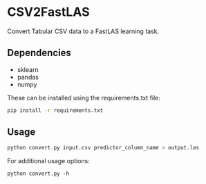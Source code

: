 # CSV2FastLAS

Convert Tabular CSV data to a FastLAS learning task.

## Dependencies
* sklearn
* pandas
* numpy

These can be installed using the requirements.txt file:
```bash
pip install -r requirements.txt
```

## Usage
```bash
python convert.py input.csv predictor_column_name > output.las
```
For additional usage options:
```
python convert.py -h
```